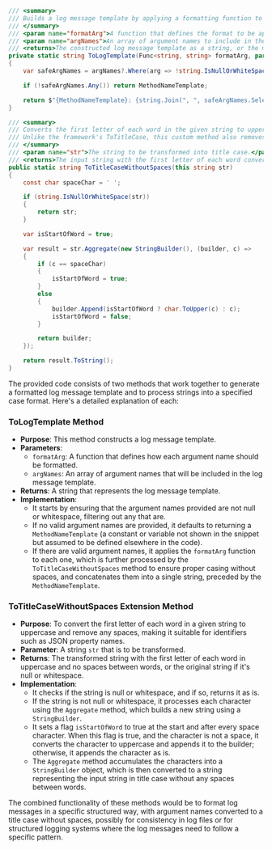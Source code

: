 ```csharp
/// <summary>
/// Builds a log message template by applying a formatting function to the provided argument names.
/// </summary>
/// <param name="formatArg">A function that defines the format to be applied to each argument name.</param>
/// <param name="argNames">An array of argument names to include in the log message template.</param>
/// <returns>The constructed log message template as a string, or the method name template if no valid argument names are provided.</returns>
private static string ToLogTemplate(Func<string, string> formatArg, params string[] argNames)
{
    var safeArgNames = argNames?.Where(arg => !string.IsNullOrWhiteSpace(arg)).ToArray() ?? Array.Empty<string>();

    if (!safeArgNames.Any()) return MethodNameTemplate;

    return $"{MethodNameTemplate}: {string.Join(", ", safeArgNames.Select(arg => formatArg(arg.ToTitleCaseWithoutSpaces())))}";
}

/// <summary>
/// Converts the first letter of each word in the given string to uppercase, and the rest to lowercase. 
/// Unlike the framework's ToTitleCase, this custom method also removes any extra whitespace between words, making it suitable for JSON property names.
/// </summary>
/// <param name="str">The string to be transformed into title case.</param>
/// <returns>The input string with the first letter of each word converted to uppercase and extra whitespaces removed, or the original string if it's null or whitespace.</returns>
public static string ToTitleCaseWithoutSpaces(this string str)
{
    const char spaceChar = ' ';

    if (string.IsNullOrWhiteSpace(str))
    {
        return str;
    }

    var isStartOfWord = true;

    var result = str.Aggregate(new StringBuilder(), (builder, c) =>
    {
        if (c == spaceChar)
        {
            isStartOfWord = true;
        }
        else
        {
            builder.Append(isStartOfWord ? char.ToUpper(c) : c);
            isStartOfWord = false;
        }

        return builder;
    });

    return result.ToString();
}
```
The provided code consists of two methods that work together to generate a formatted log message template and to process strings into a specified case format. Here's a detailed explanation of each:

### ToLogTemplate Method

- **Purpose**: This method constructs a log message template.
- **Parameters**:
    - `formatArg`: A function that defines how each argument name should be formatted.
    - `argNames`: An array of argument names that will be included in the log message template.
- **Returns**: A string that represents the log message template.
- **Implementation**:
    - It starts by ensuring that the argument names provided are not null or whitespace, filtering out any that are.
    - If no valid argument names are provided, it defaults to returning a `MethodNameTemplate` (a constant or variable not shown in the snippet but assumed to be defined elsewhere in the code).
    - If there are valid argument names, it applies the `formatArg` function to each one, which is further processed by the `ToTitleCaseWithoutSpaces` method to ensure proper casing without spaces, and concatenates them into a single string, preceded by the `MethodNameTemplate`.

### ToTitleCaseWithoutSpaces Extension Method

- **Purpose**: To convert the first letter of each word in a given string to uppercase and remove any spaces, making it suitable for identifiers such as JSON property names.
- **Parameter**: A string `str` that is to be transformed.
- **Returns**: The transformed string with the first letter of each word in uppercase and no spaces between words, or the original string if it's null or whitespace.
- **Implementation**:
    - It checks if the string is null or whitespace, and if so, returns it as is.
    - If the string is not null or whitespace, it processes each character using the `Aggregate` method, which builds a new string using a `StringBuilder`.
    - It sets a flag `isStartOfWord` to true at the start and after every space character. When this flag is true, and the character is not a space, it converts the character to uppercase and appends it to the builder; otherwise, it appends the character as is.
    - The `Aggregate` method accumulates the characters into a `StringBuilder` object, which is then converted to a string representing the input string in title case without any spaces between words.

The combined functionality of these methods would be to format log messages in a specific structured way, with argument names converted to a title case without spaces, possibly for consistency in log files or for structured logging systems where the log messages need to follow a specific pattern.
